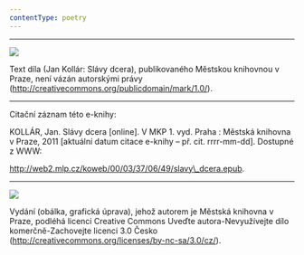 ```yaml
---
contentType: poetry
---
```


<section>

* * *

![](../Images/pd-88x31.png)  

Text díla (Jan Kollár: Slávy dcera), publikovaného Městskou knihovnou v Praze, není vázán autorskými právy (http://creativecommons.org/publicdomain/mark/1.0/). 

* * *

Citační záznam této e-knihy:

KOLLÁR, Jan. Slávy dcera \[online\]. V MKP 1. vyd. Praha : Městská knihovna v Praze, 2011 \[aktuální datum citace e-knihy – př. cit. rrrr-mm-dd\]. Dostupné z WWW: 

<http://web2.mlp.cz/koweb/00/03/37/06/49/slavy\_dcera.epub>.

* * *

![](../Images/88x31.png)  

Vydání (obálka, grafická úprava), jehož autorem je Městská knihovna v Praze, podléhá licenci Creative Commons Uveďte autora-Nevyužívejte dílo komerčně-Zachovejte licenci 3.0 Česko (http://creativecommons.org/licenses/by-nc-sa/3.0/cz/).

</section>
